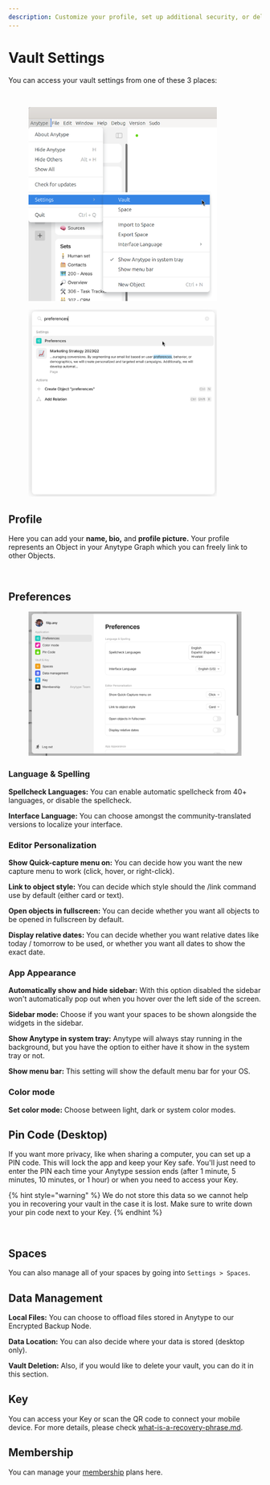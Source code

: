 ```yaml
---
description: Customize your profile, set up additional security, or delete your vault
---
```


# Vault Settings

You can access your vault settings from one of these 3 places:

<div><figure><img src="../../.gitbook/assets/Captura desde 2024-08-09 11-05-47.png" alt="" width="323"><figcaption></figcaption></figure> <figure><img src="../../.gitbook/assets/image (6).png" alt="" width="375"><figcaption></figcaption></figure> <figure><img src="../../.gitbook/assets/image (3) (1) (1) (1).png" alt="" width="375"><figcaption></figcaption></figure></div>

## Profile

Here you can add your **name, bio,** and **profile picture.** Your profile represents an Object in your Anytype Graph which you can freely link to other Objects.

<figure><img src="../../.gitbook/assets/Screenshot 2023-08-17 at 18.24.27.png" alt=""><figcaption></figcaption></figure>

## Preferences

<figure><img src="../../.gitbook/assets/image (6) (1).png" alt=""><figcaption></figcaption></figure>

### Language & Spelling

**Spellcheck Languages:** You can enable automatic spellcheck from 40+ languages, or disable the spellcheck.

**Interface Language:** You can choose amongst the community-translated versions to localize your interface.

### Editor Personalization&#x20;

**Show Quick-capture menu on:** You can decide how you want the new capture menu to work (click, hover, or right-click).

**Link to object style:** You can decide which style should the /link command use by default (either card or text).

**Open objects in fullscreen:** You can decide whether you want all objects to be opened in fullscreen by default.

**Display relative dates:** You can decide whether you want relative dates like today / tomorrow to be used, or whether you want all dates to show the exact date.

### App Appearance

**Automatically show and hide sidebar:** With this option disabled the sidebar won't automatically pop out when you hover over the left side of the screen.

**Sidebar mode:** Choose if you want your spaces to be shown alongside the widgets in the sidebar.

**Show Anytype in system tray:** Anytype will always stay running in the background, but you have the option to either have it show in the system tray or not.

**Show menu bar:** This setting will show the default menu bar for your OS.

### Color mode

**Set color mode:** Choose between light, dark or system color modes.

## Pin Code (Desktop)

If you want more privacy, like when sharing a computer, you can set up a PIN code. This will lock the app and keep your Key safe. You'll just need to enter the PIN each time your Anytype session ends (after 1 minute, 5 minutes, 10 minutes, or 1 hour) or when you need to access your Key.

{% hint style="warning" %}
We do not store this data so we cannot help you in recovering your vault in the case it is lost. Make sure to write down your pin code next to your Key.
{% endhint %}

<figure><img src="../../.gitbook/assets/image (67).png" alt=""><figcaption></figcaption></figure>

## Spaces

You can also manage all of your spaces by going into `Settings > Spaces`.

## Data Management

**Local Files:** You can choose to offload files stored in Anytype to our Encrypted Backup Node.

**Data Location:** You can also decide where your data is stored (desktop only).

**Vault Deletion:** Also, if you would like to delete your vault, you can do it in this section.

## Key

You can access your Key or scan the QR code to connect your mobile device. For more details, please check [what-is-a-recovery-phrase.md](../../data-and-security/what-is-a-recovery-phrase.md "mention").

## Membership

You can manage your [membership](../../memberships/monetization/) plans here.
